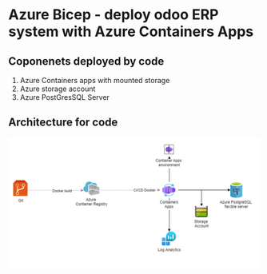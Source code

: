 
# Azure Bicep - deploy odoo ERP system with Azure Containers Apps

## Coponenets deployed by code

1. Azure Containers apps with mounted storage
2. Azure storage account
3. Azure PostGresSQL Server

## Architecture for code

![odoo-architecture](.asset/odoo-arch.png)